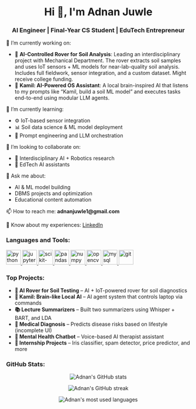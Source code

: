 <h1 align="center">Hi 👋, I'm Adnan Juwle</h1>
<h3 align="center">AI Engineer | Final-Year CS Student | EduTech Entrepreneur</h3>

<p align="left"> 
🔭 I’m currently working on:  
</p>

<ul>
  <li>🤖 <strong>AI-Controlled Rover for Soil Analysis</strong>: Leading an interdisciplinary project with Mechanical Department. The rover extracts soil samples and uses IoT sensors + ML models for near-lab-quality soil analysis. Includes full fieldwork, sensor integration, and a custom dataset. Might receive college funding.</li>
  <li>🧠 <strong>Kamil: AI-Powered OS Assistant</strong>: A local brain-inspired AI that listens to my prompts like “Kamil, build a soil ML model” and executes tasks end-to-end using modular LLM agents.</li>
</ul>

<p align="left"> 
🌱 I’m currently learning:  
</p>

<ul>
  <li>⚙️ IoT-based sensor integration</li>
  <li>📊 Soil data science & ML model deployment</li>
  <li>🧩 Prompt engineering and LLM orchestration</li>
</ul>

<p align="left"> 
👯 I’m looking to collaborate on:  
</p>

<ul>
  <li>🤝 Interdisciplinary AI + Robotics research</li>
  <li>🧬 EdTech AI assistants</li>
</ul>

<p align="left"> 
💬 Ask me about:  
</p>

<ul>
  <li>AI & ML model building</li>
  <li>DBMS projects and optimization</li>
  <li>Educational content automation</li>
</ul>

<p align="left"> 
📫 How to reach me: <strong>adnanjuwle1@gmail.com</strong>
</p>

<p align="left"> 
📄 Know about my experiences: <a href="[https://www.linkedin.com/in/yourprofile/](https://www.linkedin.com/in/adnan-juwle-b04816246/)" target="blank">LinkedIn</a>
</p>

<h3 align="left">Languages and Tools:</h3>
<p align="left"> 
  <a href="https://www.python.org" target="_blank"> <img src="https://cdn.jsdelivr.net/gh/devicons/devicon/icons/python/python-original.svg" alt="python" width="40" height="40"/> </a>
  <a href="https://jupyter.org/" target="_blank"> <img src="https://cdn.jsdelivr.net/gh/devicons/devicon/icons/jupyter/jupyter-original.svg" alt="jupyter" width="40" height="40"/> </a>
  <a href="https://scikit-learn.org/" target="_blank"> <img src="https://cdn.jsdelivr.net/gh/devicons/devicon/icons/scikit-learn/scikit-learn-original.svg" alt="scikit-learn" width="40" height="40"/> </a>
  <a href="https://pandas.pydata.org/" target="_blank"> <img src="https://cdn.jsdelivr.net/gh/devicons/devicon/icons/pandas/pandas-original.svg" alt="pandas" width="40" height="40"/> </a>
  <a href="https://numpy.org/" target="_blank"> <img src="https://cdn.jsdelivr.net/gh/devicons/devicon/icons/numpy/numpy-original.svg" alt="numpy" width="40" height="40"/> </a>
  <a href="https://opencv.org/" target="_blank"> <img src="https://cdn.jsdelivr.net/gh/devicons/devicon/icons/opencv/opencv-original.svg" alt="opencv" width="40" height="40"/> </a>
  <a href="https://www.mysql.com/" target="_blank"> <img src="https://cdn.jsdelivr.net/gh/devicons/devicon/icons/mysql/mysql-original.svg" alt="mysql" width="40" height="40"/> </a>
  <a href="https://git-scm.com/" target="_blank"> <img src="https://cdn.jsdelivr.net/gh/devicons/devicon/icons/git/git-original.svg" alt="git" width="40" height="40"/> </a>
</p>

<h3 align="left">Top Projects:</h3>
<ul>
  <li><strong>🔬 AI Rover for Soil Testing</strong> – AI + IoT-powered rover for soil diagnostics</li>
  <li><strong>🧠 Kamil: Brain-like Local AI</strong> – AI agent system that controls laptop via commands</li>
  <li><strong>📚 Lecture Summarizers</strong> – Built two summarizers using Whisper + BART, and LDA</li>
  <li><strong>🧪 Medical Diagnosis</strong> – Predicts disease risks based on lifestyle (incomplete UI)</li>
  <li><strong>💬 Mental Health Chatbot</strong> – Voice-based AI therapist assistant</li>
  <li><strong>🌸 Internship Projects</strong> – Iris classifier, spam detector, price predictor, and more</li>
</ul>

<h3 align="left">GitHub Stats:</h3>
<p align="center">
  <img src="https://github-readme-stats.vercel.app/api?username=AdnanJuwle&show_icons=true&theme=tokyonight" alt="Adnan's GitHub stats"/>
</p>
<p align="center">
  <img src="https://github-readme-streak-stats.herokuapp.com/?user=AdnanJuwle&theme=tokyonight" alt="Adnan's GitHub streak"/>
</p>
<p align="center">
  <img src="https://github-readme-stats.vercel.app/api/top-langs/?username=AdnanJuwle&layout=compact&theme=tokyonight" alt="Adnan's most used languages"/>
</p>
